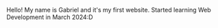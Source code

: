 Hello!
My name is Gabriel and it's my first website. 
Started learning Web Development in March 2024:D
